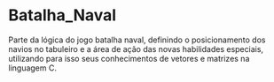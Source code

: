# Batalha_Naval
Parte da lógica do jogo batalha naval, definindo o posicionamento dos navios no tabuleiro e a área de ação das novas habilidades especiais, utilizando para isso seus conhecimentos de vetores e matrizes na linguagem C. 
